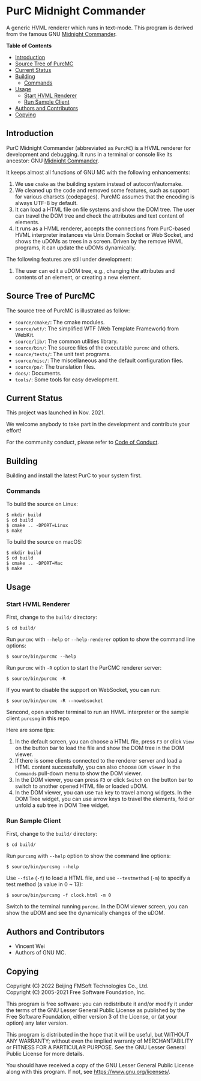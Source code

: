 # PurC Midnight Commander

A generic HVML renderer which runs in text-mode. This program is derived from
the famous GNU [Midnight Commander].

__Table of Contents__

- [Introduction](#introduction)
- [Source Tree of PurcMC](#source-tree-of-purcmc)
- [Current Status](#current-status)
- [Building](#building)
   + [Commands](#commands)
- [Usage](#usage)
   + [Start HVML Renderer](#start-hvml-renderer)
   + [Run Sample Client](#run-sample-client)
- [Authors and Contributors](#authors-and-contributors)
- [Copying](#copying)


## Introduction

PurC Midnight Commander (abbreviated as `PurcMC`) is a HVML renderer for
development and debugging. It runs in a terminal or console like its ancestor:
GNU [Midnight Commander].

It keeps almost all functions of GNU MC with the following enhancements:

1. We use `cmake` as the building system instead of autoconf/automake.
1. We cleaned up the code and removed some features, such as support for
   various charsets (codepages). PurcMC assumes that the encoding is
   always UTF-8 by default.
1. It can load a HTML file on file systems and show the DOM tree. The user can
   travel the DOM tree and check the attributes and text content of elements.
1. It runs as a HVML renderer, accepts the connections from PurC-based HVML
   interpreter instances via Unix Domain Socket or Web Socket, and shows
   the uDOMs as trees in a screen. Driven by the remove HVML programs,
   it can update the uDOMs dynamically.

The following features are still under development:

1. The user can edit a uDOM tree, e.g., changing the attributes and contents
   of an element, or creating a new element.

## Source Tree of PurcMC

The source tree of PurcMC is illustrated as follow:

- `source/cmake/`: The cmake modules.
- `source/wtf/`: The simplified WTF (Web Template Framework) from WebKit.
- `source/lib/`: The common utilities library.
- `source/bin/`: The source files of the executable `purcmc` and others.
- `source/tests/`: The unit test programs.
- `source/misc/`: The miscellaneous and the default configuration files.
- `source/po/`: The translation files.
- `docs/`: Documents.
- `tools/`: Some tools for easy development.

## Current Status

This project was launched in Nov. 2021.

We welcome anybody to take part in the development and contribute your effort!

For the community conduct, please refer to [Code of Conduct](CODE_OF_CONDUCT.md).

## Building

Building and install the latest PurC to your system first.

### Commands

To build the source on Linux:

```
$ mkdir build
$ cd build
$ cmake .. -DPORT=Linux
$ make
```

To build the source on macOS:

```
$ mkdir build
$ cd build
$ cmake .. -DPORT=Mac
$ make
```

## Usage

### Start HVML Renderer

First, change to the `build/` directory:

```
$ cd build/
```

Run `purcmc` with `--help` or `--help-renderer` option to show the command
line options:

```
$ source/bin/purcmc --help
```

Run `purcmc` with `-R` option to start the PurCMC renderer server:

```
$ source/bin/purcmc -R
```

If you want to disable the support on WebSocket, you can run:

```
$ source/bin/purcmc -R --nowebsocket
```

Sencond, open another terminal to run an HVML interpreter or the sample client
`purcsmg` in this repo.

Here are some tips:

1. In the default screen, you can choose a HTML file, press `F3` or click `View`
   on the button bar to load the file and show the DOM tree in the DOM viewer.
1. If there is some clients connected to the renderer server and load
   a HTML content successfully, you can also choose `DOM viewer` in
   the `Commands` pull-down menu to show the DOM viewer.
1. In the DOM viewer, you can press `F3` or click `Switch` on the button bar
   to switch to another opened HTML file or loaded uDOM.
1. In the DOM viewer, you can use `Tab` key to travel among widgets.
   In the DOM Tree widget, you can use arrow keys to travel the elements,
   fold or unfold a sub tree in DOM Tree widget.

### Run Sample Client

First, change to the `build/` directory:

```
$ cd build/
```

Run `purcsmg` with `--help` option to show the command line options:

```
$ source/bin/purcsmg --help
```

Use `--file` (`-f`) to load a HTML file, and use `--testmethod` (`-m`) to
specify a test method (a value in 0 ~ 13):

```
$ source/bin/purcsmg -f clock.html -m 0
```

Switch to the terminal running `purcmc`. In the DOM viewer screen, you can
show the uDOM and see the dynamically changes of the uDOM.

## Authors and Contributors

- Vincent Wei
- Authors of GNU MC.

## Copying

Copyright (C) 2022 Beijing FMSoft Technologies Co., Ltd.  
Copyright (C) 2005-2021 Free Software Foundation, Inc.

This program is free software: you can redistribute it and/or modify
it under the terms of the GNU Lesser General Public License as published by
the Free Software Foundation, either version 3 of the License, or
(at your option) any later version.

This program is distributed in the hope that it will be useful,
but WITHOUT ANY WARRANTY; without even the implied warranty of
MERCHANTABILITY or FITNESS FOR A PARTICULAR PURPOSE.  See the
GNU Lesser General Public License for more details.

You should have received a copy of the GNU Lesser General Public License
along with this program.  If not, see <https://www.gnu.org/licenses/>.

[Midnight Commander]: https://midnight-commander.org/
